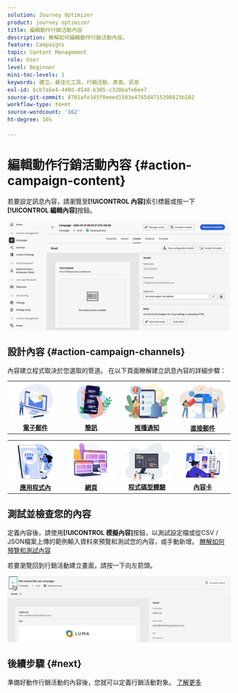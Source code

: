 ```yaml
---
solution: Journey Optimizer
product: journey optimizer
title: 編輯動作行銷活動內容
description: 瞭解如何編輯動作行銷活動內容。
feature: Campaigns
topic: Content Management
role: User
level: Beginner
mini-toc-levels: 1
keywords: 建立，最佳化工具，行銷活動，表面，訊息
exl-id: bcb7a5e4-440d-4548-b305-c320bafe6ee7
source-git-commit: 8701afe345f0eeed1503e4765d4715398823b102
workflow-type: tm+mt
source-wordcount: '162'
ht-degree: 16%

---
```


# 編輯動作行銷活動內容 {#action-campaign-content}

若要設定訊息內容，請瀏覽至&#x200B;**[!UICONTROL 內容]**&#x200B;索引標籤或按一下&#x200B;**[!UICONTROL 編輯內容]**&#x200B;按鈕。

![](assets/campaign-content.png)

## 設計內容 {#action-campaign-channels}

內容建立程式取決於您選取的管道。 在以下頁面瞭解建立訊息內容的詳細步驟：

<table style="table-layout:fixed"><tr style="border: 0;">
<td><a href="../email/create-email.md"><img alt="電子郵件" src="../channels/assets/do-not-localize/email.png"></a>
<div align="center"><a href="../email/create-email.md"><strong>電子郵件</strong></a></div></td>
<td><a href="../sms/create-sms.md"><img alt="簡訊" src="../channels/assets/do-not-localize/sms.png"></a>
<div align="center"><a href="../sms/create-sms.md"><strong>簡訊</strong></a></div></td>
<td><a href="../push/create-push.md"><img alt="推播" src="../channels/assets/do-not-localize/push.png"></a>
<div align="center"><a href="../push/create-push.md"><strong>推播通知</strong></a></div></td>
<td><a href="../direct-mail/create-direct-mail.md"><img alt="直接郵件" src="../channels/assets/do-not-localize/direct-mail.jpg"></a>
<div align="center"><a href="../direct-mail/create-direct-mail.md"><strong>直接郵件</strong></a></div></td>
</tr></table>

<table style="table-layout:fixed"><tr style="border: 0;">
<td><a href="../in-app/create-in-app.md"><img alt="應用程式內" src="../channels/assets/do-not-localize/inapp.jpg"></a>
<div align="center"><a href="../in-app/create-in-app.md"><strong>應用程式內</strong></a></div></td>
<td><a href="../web/create-web.md"><img alt="網頁" src="../channels/assets/do-not-localize/web.jpg"></a>
<div align="center"><a href="../web/create-web.md"><strong>網頁</strong></a></div></td>
<td><a href="../code-based/create-code-based.md"><img alt="程式碼型體驗" src="../channels/assets/do-not-localize/code.png"></a>
<div align="center"><a href="../code-based/create-code-based.md"><strong>程式碼型體驗</strong></a></div></td>
<td><a href="../content-card/create-content-card.md"><img alt="內容卡" src="../channels/assets/do-not-localize/cards.png"></a>
<div align="center"><a href="../content-card/create-content-card.md"><strong>內容卡</strong></a></div></td>
</tr></table>

## 測試並檢查您的內容

定義內容後，請使用&#x200B;**[!UICONTROL 模擬內容]**&#x200B;按鈕，以測試設定檔或從CSV / JSON檔案上傳的範例輸入資料來預覽和測試您的內容，或手動新增。 [瞭解如何預覽和測試內容](../content-management/preview-test.md)

若要瀏覽回到行銷活動建立畫面，請按一下向左箭頭。

![](assets/create-campaign-design.png)

## 後續步驟 {#next}

準備好動作行銷活動的內容後，您就可以定義行銷活動對象。 [了解更多](campaign-audience.md)
